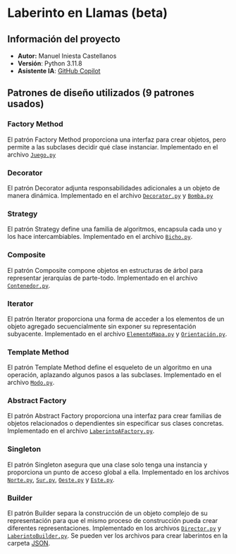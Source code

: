 # Laberinto en Llamas (beta)
## Información del proyecto
- **Autor:** Manuel Iniesta Castellanos
- **Versión**: Python 3.11.8
- **Asistente IA**: [GitHub Copilot](https://copilot.github.com/)

## Patrones de diseño utilizados (9 patrones usados)

### Factory Method
El patrón Factory Method proporciona una interfaz para crear objetos, pero permite a las subclases decidir qué clase instanciar. Implementado en el archivo [`Juego.py`](./Game/Juego.py)

### Decorator
El patrón Decorator adjunta responsabilidades adicionales a un objeto de manera dinámica. Implementado en el archivo [`Decorator.py`](./EM/Hoj/Deco/Decorator.py) y [`Bomba.py`](./EM/Hoj/Deco/Bomba.py)

### Strategy
El patrón Strategy define una familia de algoritmos, encapsula cada uno y los hace intercambiables. Implementado en el archivo [`Bicho.py`](./Bicho.py).

### Composite
El patrón Composite compone objetos en estructuras de árbol para representar jerarquías de parte-todo. Implementado en el archivo [`Contenedor.py`](./EM/Cont/Contenedor.py).

### Iterator
El patrón Iterator proporciona una forma de acceder a los elementos de un objeto agregado secuencialmente sin exponer su representación subyacente. Implementado en el archivo [`ElementoMapa.py`](./EM/ElementoMapa.py) y [`Orientación.py`](./Orientation/Orientacion.py).

### Template Method
El patrón Template Method define el esqueleto de un algoritmo en una operación, aplazando algunos pasos a las subclases. Implementado en el archivo [`Modo.py`](./Mode/Modo.py).

### Abstract Factory
El patrón Abstract Factory proporciona una interfaz para crear familias de objetos relacionados o dependientes sin especificar sus clases concretas. Implementado en el archivo [`LaberintoAFactory.py`](./LaberintoAFactory.py).

### Singleton
El patrón Singleton asegura que una clase solo tenga una instancia y proporciona un punto de acceso global a ella. Implementado en los archivos [`Norte.py`](./Orientation/Norte.py), [`Sur.py`](./Orientation/Sur.py), [`Oeste.py`](./Orientation/Este.py) y [`Este.py`](./Orientation/Oeste.py).

### Builder
El patrón Builder separa la construcción de un objeto complejo de su representación para que el mismo proceso de construcción pueda crear diferentes representaciones. Implementado en los archivos [`Director.py`](./Builder/Director.py) y [`LaberintoBuilder.py`](./Builder/LaberintoBuilder.py). Se pueden ver los archivos para crear laberintos en la carpeta [JSON](./JSON/).
